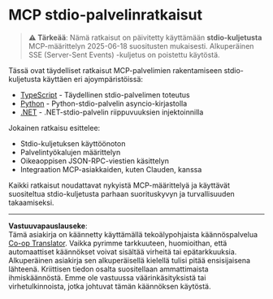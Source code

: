 <!--
CO_OP_TRANSLATOR_METADATA:
{
  "original_hash": "e378b47e0361b7a9b0dab7a0306878c8",
  "translation_date": "2025-08-26T20:02:18+00:00",
  "source_file": "03-GettingStarted/05-stdio-server/solution/README.md",
  "language_code": "fi"
}
-->
# MCP stdio-palvelinratkaisut

> **⚠️ Tärkeää**: Nämä ratkaisut on päivitetty käyttämään **stdio-kuljetusta** MCP-määrittelyn 2025-06-18 suositusten mukaisesti. Alkuperäinen SSE (Server-Sent Events) -kuljetus on poistettu käytöstä.

Tässä ovat täydelliset ratkaisut MCP-palvelimien rakentamiseen stdio-kuljetusta käyttäen eri ajoympäristöissä:

- [TypeScript](../../../../../03-GettingStarted/05-stdio-server/solution/typescript) - Täydellinen stdio-palvelimen toteutus
- [Python](../../../../../03-GettingStarted/05-stdio-server/solution/python) - Python-stdio-palvelin asyncio-kirjastolla
- [.NET](../../../../../03-GettingStarted/05-stdio-server/solution/dotnet) - .NET-stdio-palvelin riippuvuuksien injektoinnilla

Jokainen ratkaisu esittelee:
- Stdio-kuljetuksen käyttöönoton
- Palvelintyökalujen määrittelyn
- Oikeaoppisen JSON-RPC-viestien käsittelyn
- Integraation MCP-asiakkaiden, kuten Clauden, kanssa

Kaikki ratkaisut noudattavat nykyistä MCP-määrittelyä ja käyttävät suositeltua stdio-kuljetusta parhaan suorituskyvyn ja turvallisuuden takaamiseksi.

---

**Vastuuvapauslauseke**:  
Tämä asiakirja on käännetty käyttämällä tekoälypohjaista käännöspalvelua [Co-op Translator](https://github.com/Azure/co-op-translator). Vaikka pyrimme tarkkuuteen, huomioithan, että automaattiset käännökset voivat sisältää virheitä tai epätarkkuuksia. Alkuperäinen asiakirja sen alkuperäisellä kielellä tulisi pitää ensisijaisena lähteenä. Kriittisen tiedon osalta suositellaan ammattimaista ihmiskäännöstä. Emme ole vastuussa väärinkäsityksistä tai virhetulkinnoista, jotka johtuvat tämän käännöksen käytöstä.